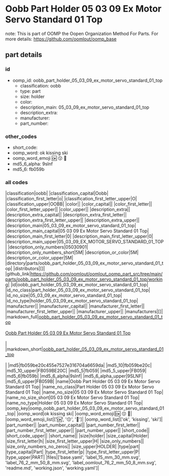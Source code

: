 # Oobb Part Holder 05 03 09 Ex Motor Servo Standard 01 Top  

note: This is part of OOMP the Oopen Organization Method For Parts. For more details: https://github.com/oomlout/oomp_base

##  part details





### id
* oomp_id: oobb_part_holder_05_03_09_ex_motor_servo_standard_01_top
  * classification: oobb
  * type: part
  * size: holder
  * color: 
  * description_main: 05_03_09_ex_motor_servo_standard_01_top
  * description_extra: 
  * manufacturer: 
  * part_number: 

### other_codes
* short_code: 
* oomp_word: ok kissing ski
* oomp_word_emoji :ok: :kissing: :ski:
* md5_6_alpha: 9slnf
* md5_6: fb059b

### all codes 
|classification|oobb|
|classification_capital|Oobb|
|classification_first_letter|o|
|classification_first_letter_upper|O|
|classification_upper|OOBB|
|color||
|color_capital||
|color_first_letter||
|color_first_letter_upper||
|color_upper||
|description_extra||
|description_extra_capital||
|description_extra_first_letter||
|description_extra_first_letter_upper||
|description_extra_upper||
|description_main|05_03_09_ex_motor_servo_standard_01_top|
|description_main_capital|05 03 09 Ex Motor Servo Standard 01 Top|
|description_main_first_letter|0|
|description_main_first_letter_upper|0|
|description_main_upper|05_03_09_EX_MOTOR_SERVO_STANDARD_01_TOP|
|description_only_numbers|05030901|
|description_only_numbers_short|5M|
|description_or_color|5M|
|description_or_color_upper|5M|
|directory|parts/oobb_part_holder_05_03_09_ex_motor_servo_standard_01_top|
|distributors|[]|
|github_link|https://github.com/oomlout/oomlout_oomp_part_src/tree/main/parts/oobb_part_holder_05_03_09_ex_motor_servo_standard_01_top/working|
|id|oobb_part_holder_05_03_09_ex_motor_servo_standard_01_top|
|id_no_class|part_holder_05_03_09_ex_motor_servo_standard_01_top|
|id_no_size|05_03_09_ex_motor_servo_standard_01_top|
|id_no_type|holder_05_03_09_ex_motor_servo_standard_01_top|
|manufacturer||
|manufacturer_capital||
|manufacturer_first_letter||
|manufacturer_first_letter_upper||
|manufacturer_upper||
|manufacturers|[]|
|markdown_full|[oobb_part_holder_05_03_09_ex_motor_servo_standard_01_top](https://github.com/oomlout/oomlout_oomp_part_src/tree/main/parts/oobb_part_holder_05_03_09_ex_motor_servo_standard_01_top/working)<br>[](https://github.com/oomlout/oomlout_oomp_part_src/tree/main/parts/oobb_part_holder_05_03_09_ex_motor_servo_standard_01_top/working)<br>[Oobb Part Holder 05 03 09 Ex Motor Servo Standard 01 Top](https://github.com/oomlout/oomlout_oomp_part_src/tree/main/parts/oobb_part_holder_05_03_09_ex_motor_servo_standard_01_top/working)<br><br>|
|markdown_short|[oobb_part_holder_05_03_09_ex_motor_servo_standard_01_top](https://github.com/oomlout/oomlout_oomp_part_src/tree/main/parts/oobb_part_holder_05_03_09_ex_motor_servo_standard_01_top/working)<br><br>|
|md5|fb059be20c455e7527e316704a6659da|
|md5_10|fb059be20c|
|md5_10_upper|FB059BE20C|
|md5_5|fb059|
|md5_5_upper|FB059|
|md5_6|fb059b|
|md5_6_alpha|9slnf|
|md5_6_alpha_upper|9SLNF|
|md5_6_upper|FB059B|
|name|Oobb Part Holder 05 03 09 Ex Motor Servo Standard 01 Top|
|name_no_class|Part Holder 05 03 09 Ex Motor Servo Standard 01 Top|
|name_no_size|05 03 09 Ex Motor Servo Standard 01 Top|
|name_no_size_short|05 03 09 Ex Motor Servo Standard 01 Top|
|name_no_type|Holder 05 03 09 Ex Motor Servo Standard 01 Top|
|oomp_key|oomp_oobb_part_holder_05_03_09_ex_motor_servo_standard_01_top|
|oomp_word|ok kissing ski|
|oomp_word_emoji|:ok: :kissing: :ski:|
|oomp_word_emoji_list|[':ok:', ':kissing:', ':ski:']|
|oomp_word_list|['ok', 'kissing', 'ski']|
|part_number||
|part_number_capital||
|part_number_first_letter||
|part_number_first_letter_upper||
|part_number_upper||
|short_code||
|short_code_upper||
|short_name||
|size|holder|
|size_capital|Holder|
|size_first_letter|h|
|size_first_letter_upper|H|
|size_only_numbers||
|size_only_numbers_no_zeros||
|size_upper|HOLDER|
|type|part|
|type_capital|Part|
|type_first_letter|p|
|type_first_letter_upper|P|
|type_upper|PART|
|files|['base.yaml', 'label_15_mm_30_mm.svg', 'label_76_2_mm_50_8_mm.svg', 'label_oomlout_76_2_mm_50_8_mm.svg', 'readme.md', 'working.json', 'working.yaml']|
